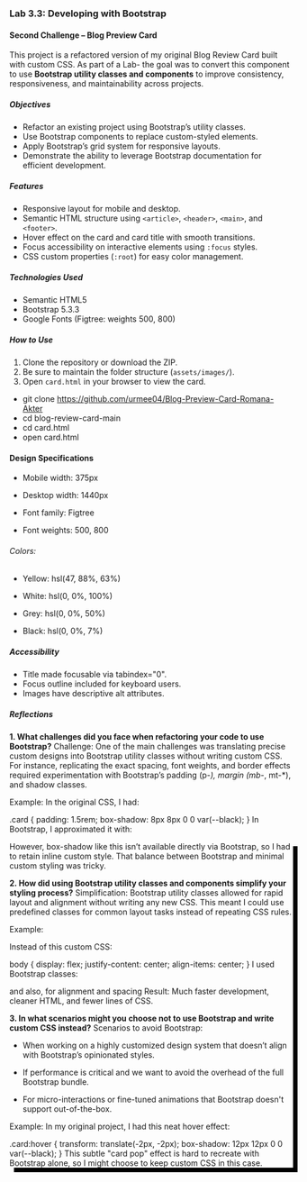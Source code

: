 ### Lab 3.3: Developing with Bootstrap

#### Second Challenge – Blog Preview Card

This project is a refactored version of my original Blog Review Card built with custom CSS. As part of a Lab- the goal was to convert this component to use **Bootstrap utility classes and components** to improve consistency, responsiveness, and maintainability across projects.


##### Objectives

- Refactor an existing project using Bootstrap’s utility classes.
- Use Bootstrap components to replace custom-styled elements.
- Apply Bootstrap’s grid system for responsive layouts.
- Demonstrate the ability to leverage Bootstrap documentation for efficient development.

##### Features

- Responsive layout for mobile and desktop.
- Semantic HTML structure using `<article>`, `<header>`, `<main>`, and `<footer>`.
- Hover effect on the card and card title with smooth transitions.
- Focus accessibility on interactive elements using `:focus` styles.
- CSS custom properties (`:root`) for easy color management.

##### Technologies Used

- Semantic HTML5
- Bootstrap 5.3.3
- Google Fonts (Figtree: weights 500, 800)

##### How to Use

1. Clone the repository or download the ZIP.
2. Be sure to maintain the folder structure (`assets/images/`).
3. Open `card.html` in your browser to view the card.

- git clone https://github.com/urmee04/Blog-Preview-Card-Romana-Akter
- cd blog-review-card-main
- cd card.html
- open card.html

#### Design Specifications
- Mobile width: 375px

- Desktop width: 1440px

- Font family: Figtree

- Font weights: 500, 800

###### Colors:

- Yellow: hsl(47, 88%, 63%)

- White: hsl(0, 0%, 100%)

- Grey: hsl(0, 0%, 50%)

- Black: hsl(0, 0%, 7%)

##### Accessibility
- Title made focusable via tabindex="0".
- Focus outline included for keyboard users.
- Images have descriptive alt attributes.

##### Reflections

**1. What challenges did you face when refactoring your code to use Bootstrap?**
Challenge:
One of the main challenges was translating precise custom designs into Bootstrap utility classes without writing custom CSS. For instance, replicating the exact spacing, font weights, and border effects required experimentation with Bootstrap’s padding (p-*), margin (mb-*, mt-*), and shadow classes.

Example:
In the original CSS, I had:

.card {
  padding: 1.5rem;
  box-shadow: 8px 8px 0 0 var(--black);
}
In Bootstrap, I approximated it with:

<div class="card p-4 shadow" style="box-shadow: 8px 8px 0 0 #000;">
However, box-shadow like this isn’t available directly via Bootstrap, so I had to retain inline custom style. That balance between Bootstrap and minimal custom styling was tricky.

**2. How did using Bootstrap utility classes and components simplify your styling process?**
Simplification:
Bootstrap utility classes allowed for rapid layout and alignment without writing any new CSS. This meant I could use predefined classes for common layout tasks instead of repeating CSS rules.

Example:

Instead of this custom CSS:

body {
  display: flex;
  justify-content: center;
  align-items: center;
}
I used Bootstrap classes:

<body class="d-flex justify-content-center align-items-center min-vh-100 bg-warning">
and also, for alignment and spacing
Result:
Much faster development, cleaner HTML, and fewer lines of CSS.

**3. In what scenarios might you choose not to use Bootstrap and write custom CSS instead?**
Scenarios to avoid Bootstrap:

- When working on a highly customized design system that doesn’t align with Bootstrap’s opinionated styles.

- If performance is critical and we want to avoid the overhead of the full Bootstrap bundle.

- For micro-interactions or fine-tuned animations that Bootstrap doesn't support out-of-the-box.

Example:
In my original project, I had this neat hover effect:

.card:hover {
  transform: translate(-2px, -2px);
  box-shadow: 12px 12px 0 0 var(--black);
}
This subtle "card pop" effect is hard to recreate with Bootstrap alone, so I might choose to keep custom CSS in this case.















